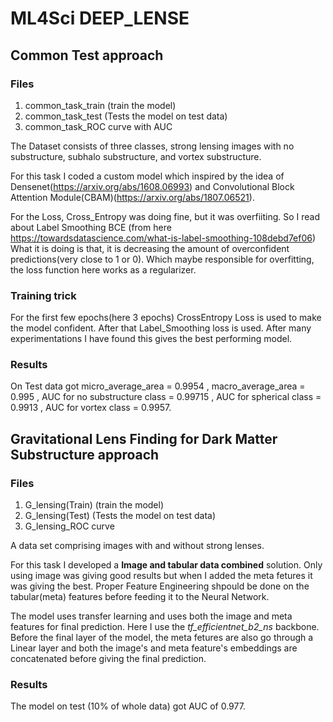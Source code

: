 # ML4Sci DEEP_LENSE


## Common Test approach
### Files
1) common_task_train (train the model)
2) common_task_test (Tests the model on test data)
3) common_task_ROC curve with AUC

The Dataset consists of three classes, strong lensing images with no substructure, subhalo substructure, and vortex substructure. 

For this task I coded a custom model  which inspired by the idea of Densenet(https://arxiv.org/abs/1608.06993) and Convolutional Block Attention Module(CBAM)(https://arxiv.org/abs/1807.06521).

For the Loss, Cross_Entropy was doing fine, but it was overfiiting. 
So I read about Label Smoothing BCE (from here https://towardsdatascience.com/what-is-label-smoothing-108debd7ef06)
What it is doing is that, it is decreasing the amount of overconfident predictions(very close to 1 or 0). Which maybe responsible for overfitting, the loss function here works as a regularizer.

### Training trick
For the first few epochs(here 3 epochs) CrossEntropy Loss is used to make the model confident.
After that Label_Smoothing loss is used.
After many experimentations I have found this gives the best performing model.

### Results
On Test data got micro_average_area = 0.9954 , macro_average_area = 0.995 , AUC for no substructure class  = 0.99715 , AUC for spherical class = 0.9913 , AUC for vortex class = 0.9957.


## Gravitational Lens Finding for Dark Matter Substructure approach

### Files
1) G_lensing(Train) (train the model)
2) G_lensing(Test) (Tests the model on test data)
3) G_lensing_ROC curve 

A data set comprising images with and without strong lenses. 

For this task I developed a **Image and tabular data combined** solution. Only using image was giving good results but when I added the meta fetures it was giving the best. Proper Feature Engineering shpould be done on the tabular(meta) features before feeding it to the Neural Network.

The model uses transfer learning and uses both the image and meta features for final prediction. Here I use the *tf_efficientnet_b2_ns* backbone. Before the final layer of the model, the meta fetures are also go through a Linear layer and both the image's and meta feature's embeddings are concatenated before giving the final prediction.

### Results

The model on test (10% of whole data) got AUC of 0.977.





